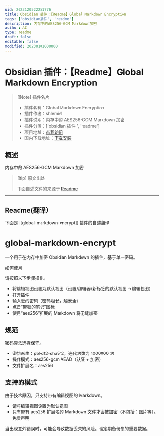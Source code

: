 ```yaml
---
uid: 2023120522251776
title: Obsidian 插件：【Readme】Global Markdown Encryption
tags: ['obsidian插件', 'readme']
description: 内存中的AES256-GCM Markdown加密
author: AI
type: readme
draft: false
editable: false
modified: 20230101000000
---
```


# Obsidian 插件：【Readme】Global Markdown Encryption

> [!Note] 插件名片
> - 插件名称：Global Markdown Encryption
> - 插件作者：shlemiel
> - 插件说明：内存中的 AES256-GCM Markdown 加密
> - 插件分类：['obsidian 插件 ', 'readme']
> - 项目地址：[点我访问](https://github.com/shlemiel/globaloe)
> - 国内下载地址：[下载安装](https://pkmer.cn/products/plugin/pluginMarket/?global-markdown-encrypt)

## 概述

内存中的 AES256-GCM Markdown 加密

> [!tip] 原文出处
>
>下面自述文件的来源于 [Readme](https://ghproxy.net/https://raw.githubusercontent.com/shlemiel/globaloe/master/README.md)
>

---

## Readme(翻译）

下面是 [[global-markdown-encrypt]] 插件的自述翻译

# global-markdown-encrypt

一个用于在内存中加密 Obsidian Markdown 的插件，基于单一密码。

如何使用

请按照以下步骤操作。

- 将编辑视图设置为默认视图（设置/编辑器/新标签的默认视图 ->编辑视图）
- 打开插件
- 输入您的密码（密码越长，越安全）
- 点击“带锁的笔记”图标
- 使用“aes256”扩展的 Markdown 将无缝加密

## 规范

密码算法选择保守。

- 密钥派生：pbkdf2-sha512，迭代次数为 1000000 次
- 操作模式：aes256-gcm AEAD（认证 + 加密）
- 文件扩展名：aes256

## 支持的模式

由于技术原因，只支持带有编辑视图的 Markdown。

- 请将编辑视图设置为默认视图
- 只有带有 aes256 扩展名的 Markdown 文件才会被加密（不包括：图片等）。
免责声明

当出现意外错误时，可能会导致数据丢失的风险。请定期备份您的重要数据。
